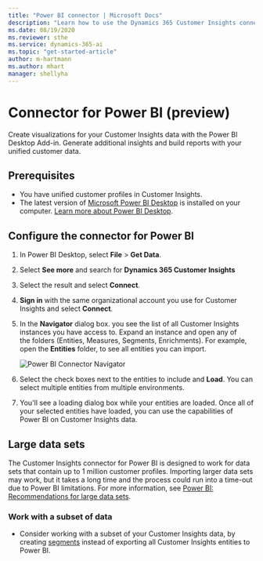 ```yaml
---
title: "Power BI connector | Microsoft Docs"
description: "Learn how to use the Dynamics 365 Customer Insights connector in Power BI."
ms.date: 08/19/2020
ms.reviewer: sthe
ms.service: dynamics-365-ai
ms.topic: "get-started-article"
author: m-hartmann
ms.author: mhart
manager: shellyha
---
```


# Connector for Power BI (preview)

Create visualizations for your Customer Insights data with the Power BI Desktop Add-in. Generate additional insights and build reports with your unified customer data.

## Prerequisites

- You have unified customer profiles in Customer Insights.
- The latest version of [Microsoft Power BI Desktop](https://powerbi.microsoft.com/desktop/) is installed on your computer. [Learn more about Power BI Desktop](https://docs.microsoft.com/power-bi/desktop-what-is-desktop).

## Configure the connector for Power BI

1. In Power BI Desktop, select **File** > **Get Data**.

1. Select **See more** and search for **Dynamics 365 Customer Insights**

1. Select the result and select **Connect**.

1. **Sign in** with the same organizational account you use for Customer Insights and select **Connect**.

1. In the **Navigator** dialog box. you see the list of all Customer Insights instances you have access to. Expand an instance and open any of the folders (Entities, Measures, Segments, Enrichments). For example, open the **Entities** folder, to see all entities you can import.

   ![Power BI Connector Navigator](media/power-bi-navigator.png "Power BI Connector Navigator")

1. Select the check boxes next to the entities to include and **Load**. You can select multiple entities from multiple environments.

1. You'll see a loading dialog box while your entities are loaded. Once all of your selected entities have loaded, you can use the capabilities of Power BI on Customer Insights data.

## Large data sets

The Customer Insights connector for Power BI is designed to work for data sets that contain up to 1 million customer profiles. Importing larger data sets may work, but it takes a long time and the process could run into a time-out due to Power BI limitations. For more information, see [Power BI: Recommendations for large data sets](https://docs.microsoft.com/power-bi/admin/service-premium-what-is#large-datasets). 

### Work with a subset of data

* Consider working with a subset of your Customer Insights data, by creating [segments](segments.md) instead of exporting all Customer Insights entities to Power BI.
